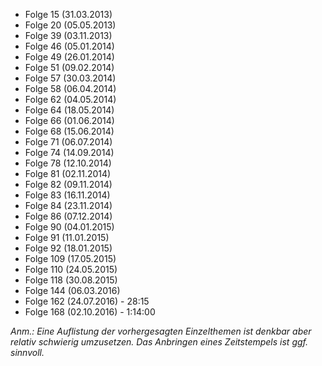 - Folge 15 (31.03.2013)  
- Folge 20 (05.05.2013)  
- Folge 39 (03.11.2013)  
- Folge 46 (05.01.2014)  
- Folge 49 (26.01.2014)  
- Folge 51 (09.02.2014)  
- Folge 57 (30.03.2014)  
- Folge 58 (06.04.2014)  
- Folge 62 (04.05.2014)  
- Folge 64 (18.05.2014)  
- Folge 66 (01.06.2014)  
- Folge 68 (15.06.2014)  
- Folge 71 (06.07.2014)  
- Folge 74 (14.09.2014)  
- Folge 78 (12.10.2014)  
- Folge 81 (02.11.2014)  
- Folge 82 (09.11.2014)  
- Folge 83 (16.11.2014)  
- Folge 84 (23.11.2014)  
- Folge 86 (07.12.2014)  
- Folge 90 (04.01.2015)  
- Folge 91 (11.01.2015)  
- Folge 92 (18.01.2015)  
- Folge 109 (17.05.2015)  
- Folge 110 (24.05.2015)  
- Folge 118 (30.08.2015)  
- Folge 144 (06.03.2016)
- Folge 162 (24.07.2016) - 28:15
- Folge 168 (02.10.2016) - 1:14:00 


*Anm.: Eine Auflistung der vorhergesagten Einzelthemen ist denkbar aber relativ schwierig umzusetzen. Das Anbringen eines Zeitstempels ist ggf. sinnvoll.*
